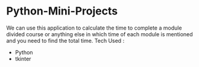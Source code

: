 # Python-Mini-Projects
We can use this application to calculate the time to complete a module divided course or anything else in which time of each module is mentioned and you need to find the total time.
Tech Used : 
<ul>
  <li>Python</li>
  <li>tkinter</li>
 </ul>
